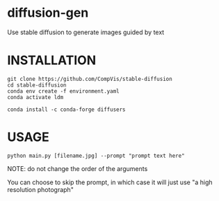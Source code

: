 # diffusion-gen
Use stable diffusion to generate images guided by text

# INSTALLATION

```
git clone https://github.com/CompVis/stable-diffusion
cd stable-diffusion
conda env create -f environment.yaml
conda activate ldm

conda install -c conda-forge diffusers
```

# USAGE

```python main.py [filename.jpg] --prompt "prompt text here"```

NOTE: do not change the order of the arguments

You can choose to skip the prompt, in which case it will just use "a high resolution photograph"



